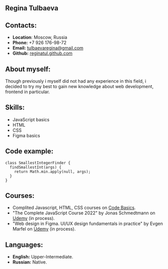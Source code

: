 ##  Regina Tulbaeva
## Contacts:
- **Location**: Moscow, Russia
- **Phone:** +7 926 176-98-72
- **Email:** [tulbaevaregina@gmail.com](tulbaevaregina@gmail.com)
- **Github:** [reginatul.github.com](reginatul.github.com)
## About myself:
Though previously i myself did not had any experience in this field, i decided to try my best to gain new knowledge about web development, frontend in particular. 
## Skills:
- JavaScript basics
- HTML
- CSS
- Figma basics
## Code example:
```
class SmallestIntegerFinder {
  findSmallestInt(args) {
    return Math.min.apply(null, args);
  }
}
```
## Courses:
- Complited Javascript, HTML, CSS courses on [Code Basics](code-basics.com).
- "The Complete JavaScript Course 2022" by Jonas Schmedtmann on [Udemy](https://www.udemy.com/course/the-complete-javascript-course/) (in process).
- "Web design in Figma. UI/UX design fundamentals in practice" by Evgen Marfel on [Udemy](https://www.udemy.com/course/web-design-in-figma-ui-ux/) (in process).
## Languages:
- **English:** Upper-Intermediate.
- **Russian:** Native.
